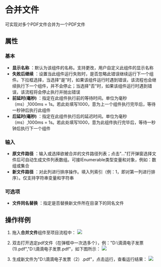 # 合并文件

可实现对多个PDF文件合并为一个PDF文件

## 属性

### 基本

- **显示名称** ：默认为该组件的名称。支持更改，用户自定义此组件的显示名称
- **失败后继续** ：设置当此组件运行失败时，是否忽略此错误继续运行下一个组件。下拉框选择，当选择"是"时，如果该组件运行时遇到错误，该流程也会继续执行下一个组件，并不会停止；当选择"否"时，如果该组件运行时遇到错误，该流程将会停止执行并抛出错误
- **前延时(毫秒)** ：指定在此组件执行前的等待时间。单位为毫秒（ms）,1000ms = 1s。若此处填写1000，意为上一个组件执行完毕后，等待一秒钟后执行此组件
- **后延时(毫秒)** ：指定在此组件执行后的延迟时间。单位为毫秒（ms）,1000ms = 1s。若此处填写1000，意为此组件执行完毕后，等待一秒钟后执行下一个组件


### 输入

- **原文件路径** ：输入或选择欲被合并的文件路径列表；点击"..."打开弹窗选择文件后可自动生成文件列表数组。可接IEnumerable类型变量和对象，例如：数组或集合
- **新文件路径** ：对此列进行排序操作。填入列索引（例：1，即对第一列进行排序）。仅支持字符串变量和字符串

### 可选项

- **文件同名替换** ：指定是否替换新文件所在目录下的同名文件

## 操作样例

1. 拖入**合并文件**组件至项目流程中：
![](https://docimages.blob.core.chinacloudapi.cn/images/Activities/MergePDF_1.png)

2. 双击打开选定pdf文件（在弹框中一次选多个），例："D:\\滴滴电子发票 (1).pdf","D:\\滴滴电子发票.pdf"，如下图所示：
![](https://docimages.blob.core.chinacloudapi.cn/images/Activities/MergePDF_2.png)

3. 生成新文件为"D:\\滴滴电子发票（2）.pdf"，点击运行，查看运行结果：
![](https://docimages.blob.core.chinacloudapi.cn/images/Activities/MergePDF_3.png)